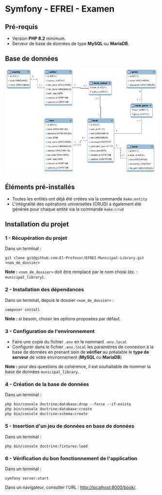 # Symfony - EFREI - Examen

## Pré-requis

- Version **PHP 8.2** minimum.
- Serveur de base de données de type **MySQL** ou **MariaDB**.

## Base de données

![Base de données "Municipal Library"](stuff/db/municipal_library.png)

## Éléments pré-installés

- Toutes les entités ont déjà été créées via la commande `m̀ake:entity`
- L'intégralité des opérations universelles (CRUD) a également été générée pour chaque entité via la commande `m̀ake:crud`

## Installation du projet

### 1 - Récupération du projet

Dans un terminal :
```shell
git clone git@github.com:El-Profesor/EFREI-Municipal-Library.git <nom_de_dossier>
```

**Note :** `<nom_de_dossier>` doit être remplacé par le nom choisi (ex. : `municipal_library`).

### 2 - Installation des dépendances

Dans un terminal, depuis le dossier `<nom_de_dossier>` :
```shell
composer install
```

**Note :** si besoin, choisir les options proposées par défaut.

### 3 - Configuration de l'environnement

- Faire une copie du fichier `.env` en le nommant `.env.local` 
- Configurer dans le fichier `.env.local` les paramètres de connexion à la base de données en prenant soin de **vérifier** au préalable le **type de serveur** de votre environnement (**MySQL** ou **MariaDB**)

**Note :** pour des questions de cohérence, il est souhaitable de nommer la base de données `municipal_library`.

### 4 - Création de la base de données

Dans un terminal :
```shell
php bin/console doctrine:database:drop --force --if-exists
php bin/console doctrine:database:create
php bin/console doctrine:schema:create 
```

### 5 - Insertion d'un jeu de données en base de données

Dans un terminal :
```shell
php bin/console doctrine:fixtures:load
```

### 6 - Vérification du bon fonctionnement de l'application

Dans un terminal :
```shell
symfony server:start
```

Dans un navigateur, consulter l'URL : [http://localhost:8000/book/](http://localhost:8000/book/).